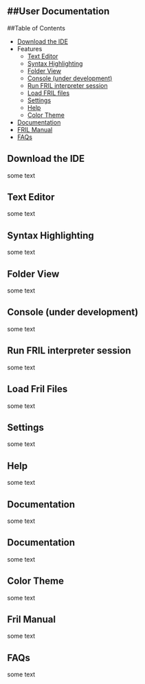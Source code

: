 ##User Documentation
----

##Table of Contents

- [Download the IDE](#download)
- Features
    - [Text Editor](#editor)
    - [Syntax Highlighting](#syntaxhighlighting)
    - [Folder View](#folderview)
    - [Console (under development)](#console)
    - [Run FRIL interpreter session](#interpreter)
    - [Load FRIL files](#loadFril)
    - [Settings](#settings)
    - [Help](#help)
    - [Color Theme](#colortheme)
 - [Documentation](#documentation)
 - [FRIL Manual](#frilmanual)
 - [FAQs](#faqs)

<a name="download"></a>
## Download the IDE
some text

<a name="editor"></a>
## Text Editor
some text

<a name="syntaxhighlighting"></a>
## Syntax Highlighting
some text

<a name="folderview"></a>
## Folder View
some text

<a name="console"></a>
## Console (under development)
some text

<a name="interpreter"></a>
## Run FRIL interpreter session
some text

<a name="loadFril"></a>
## Load Fril Files
some text

<a name="settings"></a>
## Settings
some text

<a name="help"></a>
## Help
some text

<a name="documentation"></a>
## Documentation
some text

<a name="documentation"></a>
## Documentation
some text

<a name="colortheme"></a>
## Color Theme
some text

<a name="frilmanual"></a>
## Fril Manual
some text

<a name="faqs"></a>
## FAQs
some text
